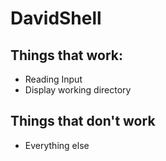 # DavidShell
## Things that work: 
* Reading Input
* Display working directory 

## Things that don't work
* Everything else
